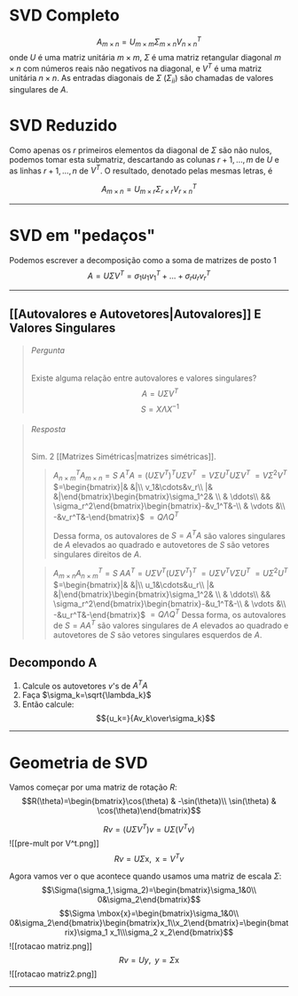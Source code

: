 # SVD Completo

$$A_{m\times n}=U_{m\times m}\Sigma_{m\times n} V_{n\times n}^T$$
onde $U$ é uma matriz unitária $m\times m$, $\Sigma$ é uma matriz retangular diagonal $m\times n$ com números reais não negativos na diagonal, e $V^T$ é uma matriz unitária $n\times n$. As entradas diagonais de $\Sigma\;(\Sigma_{ii})$ são chamadas de valores singulares de $A$.

# SVD Reduzido

Como apenas os $r$ primeiros elementos da diagonal de $\Sigma$ são não nulos, podemos tomar esta submatriz, descartando as colunas $r+1,\ldots,m$ de $U$ e as linhas $r+1,\ldots,n$ de $V^T$. O resultado, denotado pelas mesmas letras, é

$$A_{m\times n}=U_{m\times r}\Sigma_{r\times r} V_{r\times n}^T$$

---

# SVD em "pedaços"

Podemos escrever a decomposição como a soma de matrizes de posto 1
$$A=U\Sigma V^T=\sigma_1u_1v_1^T+\ldots+\sigma_ru_rv_r^T$$

---
## [[Autovalores e Autovetores|Autovalores]] E Valores Singulares

> ###### Pergunta
> Existe alguma relação entre autovalores e valores singulares?
> $$A = U\Sigma V^T$$
> $$S=X\Lambda X^{-1}$$

> ###### Resposta
> Sim. 2 [[Matrizes Simétricas|matrizes simétricas]].
> > $A_{n\times m}^TA_{m\times n}=S$
> > $A^TA=(U\Sigma V^T)^TU\Sigma V^T$
> > $=V\Sigma U^TU\Sigma V^T$
> > $=V\Sigma^2V^T$
> > $=\begin{bmatrix}|& &|\\ v_1&\cdots&v_r\\ |& &|\end{bmatrix}\begin{bmatrix}\sigma_1^2& \\ & \ddots\\ && \sigma_r^2\end{bmatrix}\begin{bmatrix}-&v_1^T&-\\ & \vdots &\\ -&v_r^T&-\end{bmatrix}$
> > $=Q\Lambda Q^T$
> > 
> > Dessa forma, os autovalores de $S=A^TA$ são valores singulares de $A$ elevados ao quadrado e autovetores de $S$ são vetores singulares direitos de $A$.
> 
> > $A_{m\times n}A_{n\times m}^T=S$
> > $AA^T=U\Sigma V^T(U\Sigma V^T)^T$
> > $=U\Sigma V^TV\Sigma U^T$
> > $=U\Sigma^2 U^T$
> > $=\begin{bmatrix}|& &|\\ u_1&\cdots&u_r\\ |& &|\end{bmatrix}\begin{bmatrix}\sigma_1^2& \\ & \ddots\\ && \sigma_r^2\end{bmatrix}\begin{bmatrix}-&u_1^T&-\\ & \vdots &\\ -&u_r^T&-\end{bmatrix}$
> > $=Q\Lambda Q^T$
> > Dessa forma, os autovalores de $S=AA^T$ são valores singulares de $A$ elevados ao quadrado e autovetores de $S$ são vetores singulares esquerdos de $A$.

## Decompondo A
 1. Calcule os autovetores $v$'s de $A^TA$
 2. Faça $\sigma_k=\sqrt{\lambda_k}$
 3. Então calcule: $${u_k=}{Av_k\over\sigma_k}$$
 
 ---
# Geometria de SVD
 
 Vamos começar por uma matriz de rotação $R$:
 $$R(\theta)=\begin{bmatrix}\cos(\theta) & -\sin(\theta)\\ \sin(\theta) & \cos(\theta)\end{bmatrix}$$
 
 $$Rv=(U\Sigma V^T)v = U\Sigma(V^Tv)$$
 ![[pre-mult por V^t.png]]
  $$Rv= U\Sigma \mbox{x},\;\;\mbox{x}=V^Tv$$
  
  Agora vamos ver o que acontece quando usamos uma matriz de escala $\Sigma$:
  $$\Sigma(\sigma_1,\sigma_2)=\begin{bmatrix}\sigma_1&0\\ 0&\sigma_2\end{bmatrix}$$
  $$\Sigma \mbox{x}=\begin{bmatrix}\sigma_1&0\\ 0&\sigma_2\end{bmatrix}\begin{bmatrix}x_1\\x_2\end{bmatrix}=\begin{bmatrix}\sigma_1 x_1\\\sigma_2 x_2\end{bmatrix}$$
  ![[rotacao matriz.png]]
  $$Rv=Uy,\;\;y=\Sigma\mbox{x}$$
  ![[rotacao matriz2.png]]
  
  ---